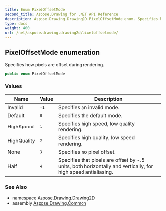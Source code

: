 ```yaml
---
title: Enum PixelOffsetMode
second_title: Aspose.Drawing for .NET API Reference
description: Aspose.Drawing.Drawing2D.PixelOffsetMode enum. Specifies how pixels are offset during rendering
type: docs
weight: 400
url: /net/aspose.drawing.drawing2d/pixeloffsetmode/
---
```

## PixelOffsetMode enumeration

Specifies how pixels are offset during rendering.

```csharp
public enum PixelOffsetMode
```

### Values

| Name | Value | Description |
| --- | --- | --- |
| Invalid | `-1` | Specifies an invalid mode. |
| Default | `0` | Specifies the default mode. |
| HighSpeed | `1` | Specifies high speed, low quality rendering. |
| HighQuality | `2` | Specifies high quality, low speed rendering. |
| None | `3` | Specifies no pixel offset. |
| Half | `4` | Specifies that pixels are offset by -.5 units, both horizontally and vertically, for high speed antialiasing. |

### See Also

* namespace [Aspose.Drawing.Drawing2D](../../aspose.drawing.drawing2d/)
* assembly [Aspose.Drawing.Common](../../)


